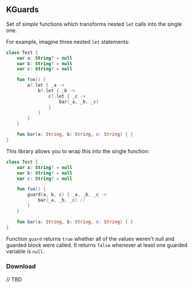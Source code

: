 ## KGuards
Set of simple functions which transforms nested `let` calls into the single one.  

For example, imagine three nested `let` statements:
```kotlin
class Test {
    var a: String? = null
    var b: String? = null
    var c: String? = null

    fun foo() {
        a?.let { _a ->
            b?.let { _b ->
                c?.let { _c ->
                    bar(_a, _b, _c)
                }
            }
        }
    }

    fun bar(a: String, b: String, c: String) { }
}
```

This library allows you to wrap this into the single function:
```kotlin
class Test {
    var a: String? = null
    var b: String? = null
    var c: String? = null

    fun foo() {
        guard(a, b, c) { _a, _b, _c ->
            bar(_a, _b, _c) //
        }
    }

    fun bar(a: String, b: String, c: String) { }
}
```

Function `guard` returns `true` whether all of the values weren't null and guarded
block were called. It returns `false` whenever at least one guarded variable is `null`.

### Download

// TBD